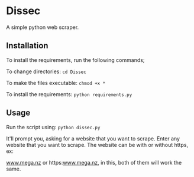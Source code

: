 # Dissec
A simple python web scraper.

## Installation

To install the requirements, run the following commands;

To change directories: ```cd Dissec```

To make the files executable: ```chmod +x *```

To install the requirements: ```python requirements.py```

## Usage

Run the script using: ```python dissec.py```

It'll prompt you, asking for a website that you want to scrape. Enter any website that you want to scrape. The website can be with or without https, ex:

www.mega.nz or https:www.mega.nz, in this, both of them will work the same.
